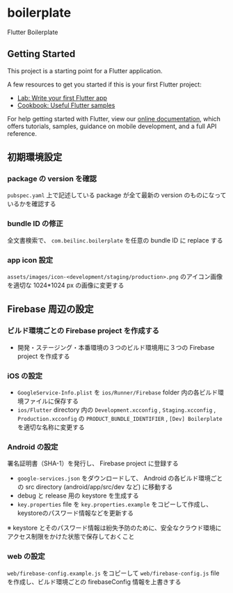 # boilerplate

Flutter Boilerplate

## Getting Started

This project is a starting point for a Flutter application.

A few resources to get you started if this is your first Flutter project:

- [Lab: Write your first Flutter app](https://flutter.dev/docs/get-started/codelab)
- [Cookbook: Useful Flutter samples](https://flutter.dev/docs/cookbook)

For help getting started with Flutter, view our
[online documentation](https://flutter.dev/docs), which offers tutorials,
samples, guidance on mobile development, and a full API reference.

## 初期環境設定

### package の version を確認

`pubspec.yaml` 上で記述している package が全て最新の version のものになっているかを確認する

### bundle ID の修正

全文書検索で、 `com.beilinc.boilerplate` を任意の bundle ID に replace する

### app icon 設定

`assets/images/icon-<development/staging/production>.png` のアイコン画像を適切な 1024*1024 px の画像に変更する

## Firebase 周辺の設定

### ビルド環境ごとの Firebase project を作成する

- 開発・ステージング・本番環境の３つのビルド環境用に３つの Firebase project を作成する

### iOS の設定

- `GoogleService-Info.plist` を `ios/Runner/Firebase` folder 内の各ビルド環境ファイルに保存する
- `ios/Flutter` directory 内の `Development.xcconfig` , `Staging.xcconfig` , `Production.xcconfig` の `PRODUCT_BUNDLE_IDENTIFIER` , `[Dev] Boilerplate` を適切な名称に変更する

### Android の設定

署名証明書（SHA-1）を発行し、 Firebase project に登録する

- `google-services.json` をダウンロードして、 Android の各ビルド環境ごとの src directory (android/app/src/dev など) に移動する
- debug と release 用の keystore を生成する
- `key.properties` file を `key.properties.example` をコピーして作成し、keystoreのパスワード情報などを更新する

※ keystore とそのパスワード情報は紛失予防のために、安全なクラウド環境にアクセス制限をかけた状態で保存しておくこと

### web の設定

`web/firebase-config.example.js` をコピーして `web/firebase-config.js` file を作成し、ビルド環境ごとの firebaseConfig 情報を上書きする
